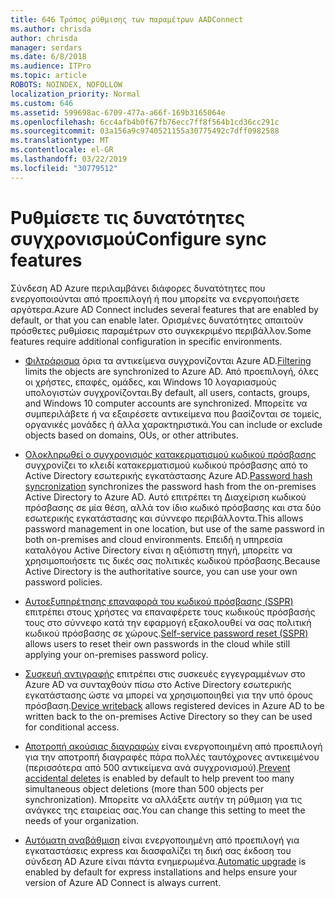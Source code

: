 ```yaml
---
title: 646 Τρόπος ρύθμισης των παραμέτρων AADConnect
ms.author: chrisda
author: chrisda
manager: serdars
ms.date: 6/8/2018
ms.audience: ITPro
ms.topic: article
ROBOTS: NOINDEX, NOFOLLOW
localization_priority: Normal
ms.custom: 646
ms.assetid: 599698ac-6709-477a-a66f-169b3165064e
ms.openlocfilehash: 6cc4afb4b0f67fb76ecc7ff8f564b1cd36cc291c
ms.sourcegitcommit: 03a156a9c9740521155a30775492c7dff0982588
ms.translationtype: MT
ms.contentlocale: el-GR
ms.lasthandoff: 03/22/2019
ms.locfileid: "30779512"
---
```

# <a name="configure-sync-features"></a><span data-ttu-id="d3520-102">Ρυθμίσετε τις δυνατότητες συγχρονισμού</span><span class="sxs-lookup"><span data-stu-id="d3520-102">Configure sync features</span></span>

<span data-ttu-id="d3520-103">Σύνδεση AD Azure περιλαμβάνει διάφορες δυνατότητες που ενεργοποιούνται από προεπιλογή ή που μπορείτε να ενεργοποιήσετε αργότερα.</span><span class="sxs-lookup"><span data-stu-id="d3520-103">Azure AD Connect includes several features that are enabled by default, or that you can enable later.</span></span> <span data-ttu-id="d3520-104">Ορισμένες δυνατότητες απαιτούν πρόσθετες ρυθμίσεις παραμέτρων στο συγκεκριμένο περιβάλλον.</span><span class="sxs-lookup"><span data-stu-id="d3520-104">Some features require additional configuration in specific environments.</span></span>
  
- <span data-ttu-id="d3520-105">[Φιλτράρισμα](https://docs.microsoft.com/azure/active-directory/connect/active-directory-aadconnectsync-configure-filtering) όρια τα αντικείμενα συγχρονίζονται Azure AD.</span><span class="sxs-lookup"><span data-stu-id="d3520-105">[Filtering](https://docs.microsoft.com/azure/active-directory/connect/active-directory-aadconnectsync-configure-filtering) limits the objects are synchronized to Azure AD.</span></span> <span data-ttu-id="d3520-106">Από προεπιλογή, όλες οι χρήστες, επαφές, ομάδες, και Windows 10 λογαριασμούς υπολογιστών συγχρονίζονται.</span><span class="sxs-lookup"><span data-stu-id="d3520-106">By default, all users, contacts, groups, and Windows 10 computer accounts are synchronized.</span></span> <span data-ttu-id="d3520-107">Μπορείτε να συμπεριλάβετε ή να εξαιρέσετε αντικείμενα που βασίζονται σε τομείς, οργανικές μονάδες ή άλλα χαρακτηριστικά.</span><span class="sxs-lookup"><span data-stu-id="d3520-107">You can include or exclude objects based on domains, OUs, or other attributes.</span></span> 
    
- <span data-ttu-id="d3520-108">[Ολοκληρωθεί ο συγχρονισμός κατακερματισμού κωδικού πρόσβασης](https://docs.microsoft.com/azure/active-directory/connect/active-directory-aadconnectsync-implement-password-hash-synchronization) συγχρονίζει το κλειδί κατακερματισμού κωδικού πρόσβασης από το Active Directory εσωτερικής εγκατάστασης Azure AD.</span><span class="sxs-lookup"><span data-stu-id="d3520-108">[Password hash syncronization](https://docs.microsoft.com/azure/active-directory/connect/active-directory-aadconnectsync-implement-password-hash-synchronization) synchronizes the password hash from the on-premises Active Directory to Azure AD.</span></span> <span data-ttu-id="d3520-109">Αυτό επιτρέπει τη Διαχείριση κωδικού πρόσβασης σε μία θέση, αλλά τον ίδιο κωδικό πρόσβασης και στα δύο εσωτερικής εγκατάστασης και σύννεφο περιβάλλοντα.</span><span class="sxs-lookup"><span data-stu-id="d3520-109">This allows password management in one location, but use of the same password in both on-premises and cloud environments.</span></span> <span data-ttu-id="d3520-110">Επειδή η υπηρεσία καταλόγου Active Directory είναι η αξιόπιστη πηγή, μπορείτε να χρησιμοποιήσετε τις δικές σας πολιτικές κωδικού πρόσβασης.</span><span class="sxs-lookup"><span data-stu-id="d3520-110">Because Active Directory is the authoritative source, you can use your own password policies.</span></span> 
    
- <span data-ttu-id="d3520-111">[Αυτοεξυπηρέτησης επαναφορά του κωδικού πρόσβασης (SSPR)](https://docs.microsoft.com/azure/active-directory/authentication/quickstart-sspr) επιτρέπει στους χρήστες να επαναφέρετε τους κωδικούς πρόσβασής τους στο σύννεφο κατά την εφαρμογή εξακολουθεί να σας πολιτική κωδικού πρόσβασης σε χώρους.</span><span class="sxs-lookup"><span data-stu-id="d3520-111">[Self-service password reset (SSPR)](https://docs.microsoft.com/azure/active-directory/authentication/quickstart-sspr) allows users to reset their own passwords in the cloud while still applying your on-premises password policy.</span></span> 
    
- <span data-ttu-id="d3520-112">[Συσκευή αντιγραφής](https://docs.microsoft.com/azure/active-directory/connect/active-directory-aadconnect-feature-device-writeback) επιτρέπει στις συσκευές εγγεγραμμένων στο Azure AD να συνταχθούν πίσω στο Active Directory εσωτερικής εγκατάστασης ώστε να μπορεί να χρησιμοποιηθεί για την υπό όρους πρόσβαση.</span><span class="sxs-lookup"><span data-stu-id="d3520-112">[Device writeback](https://docs.microsoft.com/azure/active-directory/connect/active-directory-aadconnect-feature-device-writeback) allows registered devices in Azure AD to be written back to the on-premises Active Directory so they can be used for conditional access.</span></span> 
    
- <span data-ttu-id="d3520-113">[Αποτροπή ακούσιας διαγραφών](https://docs.microsoft.com/azure/active-directory/connect/active-directory-aadconnectsync-feature-prevent-accidental-deletes) είναι ενεργοποιημένη από προεπιλογή για την αποτροπή διαγραφές πάρα πολλές ταυτόχρονες αντικειμένου (περισσότερα από 500 αντικείμενα ανά συγχρονισμού).</span><span class="sxs-lookup"><span data-stu-id="d3520-113">[Prevent accidental deletes](https://docs.microsoft.com/azure/active-directory/connect/active-directory-aadconnectsync-feature-prevent-accidental-deletes) is enabled by default to help prevent too many simultaneous object deletions (more than 500 objects per synchronization).</span></span> <span data-ttu-id="d3520-114">Μπορείτε να αλλάξετε αυτήν τη ρύθμιση για τις ανάγκες της εταιρείας σας.</span><span class="sxs-lookup"><span data-stu-id="d3520-114">You can change this setting to meet the needs of your organization.</span></span> 
    
- <span data-ttu-id="d3520-115">[Αυτόματη αναβάθμιση](https://docs.microsoft.com/azure/active-directory/connect/active-directory-aadconnect-feature-automatic-upgrade) είναι ενεργοποιημένη από προεπιλογή για εγκαταστάσεις express και διασφαλίζει τη δική σας έκδοση του σύνδεση AD Azure είναι πάντα ενημερωμένα.</span><span class="sxs-lookup"><span data-stu-id="d3520-115">[Automatic upgrade](https://docs.microsoft.com/azure/active-directory/connect/active-directory-aadconnect-feature-automatic-upgrade) is enabled by default for express installations and helps ensure your version of Azure AD Connect is always current.</span></span> 
    

